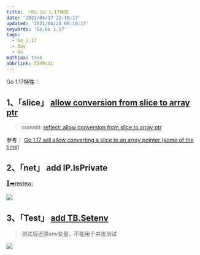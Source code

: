 ```yaml
---
title: 「45」Go 1.17特性
date: '2021/04/17 22:10:17'
updated: '2021/04/24 08:10:17'
keywords: 'Go,Go 1.17'
tags:
  - Go_1.17
  - Day
  - Go
mathjax: true
abbrlink: 5549cd1
---
```


Go 1.17特性：
<!--more -->

##  1、「slice」 [allow conversion from slice to array ptr ](https://github.com/golang/go/issues/395)

>commit: [reflect: allow conversion from slice to array ptr](https://github.com/golang/go/commit/760d3b2a16544aab553ca7ec6e6ed3bf4dc9aa3f)


参考：
[Go 1.17 will allow converting a slice to an array pointer (some of the time)](https://utcc.utoronto.ca/~cks/space/blog/programming/GoConvertSliceToArray)

## 2、「net」  add IP.IsPrivate

[👋➡️review:](https://go-review.googlesource.com/c/go/+/272668/)

![](https://github.com/crab21/Images/tree/master/clipboard_20210424_011546.png)

## 3、「Test」 [add TB.Setenv](https://github.com/bynov/go/commit/0ca12fa565318f350b927e2ef94f3b4f792c75c2)

>测试后还原env变量，不能用于并发测试

![](https://github.com/crab21/Images/tree/master/clipboard_20210424_012002.png)

